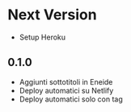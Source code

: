 # Next Version
+ Setup Heroku

## 0.1.0
+ Aggiunti sottotitoli in Eneide
+ Deploy automatici su Netlify
+ Deploy automatici solo con tag